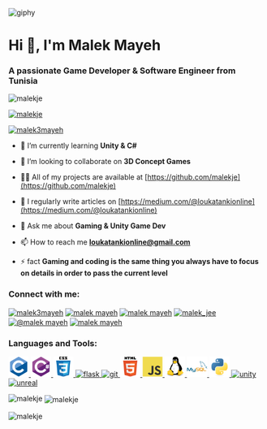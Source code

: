 ![giphy](https://user-images.githubusercontent.com/31927278/194100647-341f7c5c-d76a-404e-8617-75d5bec8597c.gif)
<h1 align="left">Hi 👋, I'm Malek Mayeh</h1>
<h3 align="left">A passionate Game Developer & Software Engineer from Tunisia</h3>



<p align="left"> <img src="https://komarev.com/ghpvc/?username=malekje&label=Profile%20views&color=0e75b6&style=flat" alt="malekje" /> </p>

<p align="left"> <a href="https://github.com/ryo-ma/github-profile-trophy"><img src="https://github-profile-trophy.vercel.app/?username=malekje" alt="malekje" /></a> </p>

<p align="left"> <a href="https://twitter.com/malek3mayeh" target="blank"><img src="https://img.shields.io/twitter/follow/malek3mayeh?logo=twitter&style=for-the-badge" alt="malek3mayeh" /></a> </p>

- 🌱 I’m currently learning **Unity & C#**

- 👯 I’m looking to collaborate on **3D Concept Games**

- 👨‍💻 All of my projects are available at [https://github.com/malekje](https://github.com/malekje)

- 📝 I regularly write articles on [https://medium.com/@loukatankionline](https://medium.com/@loukatankionline)

- 💬 Ask me about **Gaming & Unity Game Dev**

- 📫 How to reach me **loukatankionline@gmail.com**

- ⚡ fact **Gaming and coding is the same thing you always have to focus on details in order to pass the current level**

<h3 align="left">Connect with me:</h3>
<p align="left">
<a href="https://twitter.com/malek3mayeh" target="blank"><img align="center" src="https://raw.githubusercontent.com/rahuldkjain/github-profile-readme-generator/master/src/images/icons/Social/twitter.svg" alt="malek3mayeh" height="30" width="40" /></a>
<a href="https://linkedin.com/in/malek-mayeh-0b937122b/" target="blank"><img align="center" src="https://raw.githubusercontent.com/rahuldkjain/github-profile-readme-generator/master/src/images/icons/Social/linked-in-alt.svg" alt="malek mayeh" height="30" width="40" /></a>
<a href="https://fb.com/malekje2087" target="blank"><img align="center" src="https://raw.githubusercontent.com/rahuldkjain/github-profile-readme-generator/master/src/images/icons/Social/facebook.svg" alt="malek mayeh" height="30" width="40" /></a>
<a href="https://instagram.com/malek_jee" target="blank"><img align="center" src="https://raw.githubusercontent.com/rahuldkjain/github-profile-readme-generator/master/src/images/icons/Social/instagram.svg" alt="malek_jee" height="30" width="40" /></a>
<a href="https://medium.com/@loukatankionline" target="blank"><img align="center" src="https://raw.githubusercontent.com/rahuldkjain/github-profile-readme-generator/master/src/images/icons/Social/medium.svg" alt="@malek mayeh" height="30" width="40" /></a>
<a href="https://www.youtube.com/@malekmayeh8108" target="blank"><img align="center" src="https://raw.githubusercontent.com/rahuldkjain/github-profile-readme-generator/master/src/images/icons/Social/youtube.svg" alt="malek mayeh" height="30" width="40" /></a>
</p>

<h3 align="left">Languages and Tools:</h3>
<p align="left"> <a href="https://www.cprogramming.com/" target="_blank" rel="noreferrer"> <img src="https://raw.githubusercontent.com/devicons/devicon/master/icons/c/c-original.svg" alt="c" width="40" height="40"/> </a> <a href="https://www.w3schools.com/cs/" target="_blank" rel="noreferrer"> <img src="https://raw.githubusercontent.com/devicons/devicon/master/icons/csharp/csharp-original.svg" alt="csharp" width="40" height="40"/> </a> <a href="https://www.w3schools.com/css/" target="_blank" rel="noreferrer"> <img src="https://raw.githubusercontent.com/devicons/devicon/master/icons/css3/css3-original-wordmark.svg" alt="css3" width="40" height="40"/> </a> <a href="https://flask.palletsprojects.com/" target="_blank" rel="noreferrer"> <img src="https://www.vectorlogo.zone/logos/pocoo_flask/pocoo_flask-icon.svg" alt="flask" width="40" height="40"/> </a> <a href="https://git-scm.com/" target="_blank" rel="noreferrer"> <img src="https://www.vectorlogo.zone/logos/git-scm/git-scm-icon.svg" alt="git" width="40" height="40"/> </a> <a href="https://www.w3.org/html/" target="_blank" rel="noreferrer"> <img src="https://raw.githubusercontent.com/devicons/devicon/master/icons/html5/html5-original-wordmark.svg" alt="html5" width="40" height="40"/> </a> <a href="https://developer.mozilla.org/en-US/docs/Web/JavaScript" target="_blank" rel="noreferrer"> <img src="https://raw.githubusercontent.com/devicons/devicon/master/icons/javascript/javascript-original.svg" alt="javascript" width="40" height="40"/> </a> <a href="https://www.linux.org/" target="_blank" rel="noreferrer"> <img src="https://raw.githubusercontent.com/devicons/devicon/master/icons/linux/linux-original.svg" alt="linux" width="40" height="40"/> </a> <a href="https://www.mysql.com/" target="_blank" rel="noreferrer"> <img src="https://raw.githubusercontent.com/devicons/devicon/master/icons/mysql/mysql-original-wordmark.svg" alt="mysql" width="40" height="40"/> </a> <a href="https://www.python.org" target="_blank" rel="noreferrer"> <img src="https://raw.githubusercontent.com/devicons/devicon/master/icons/python/python-original.svg" alt="python" width="40" height="40"/> </a> <a href="https://unity.com/" target="_blank" rel="noreferrer"> <img src="https://www.vectorlogo.zone/logos/unity3d/unity3d-icon.svg" alt="unity" width="40" height="40"/> </a> <a href="https://unrealengine.com/" target="_blank" rel="noreferrer"> <img src="https://raw.githubusercontent.com/kenangundogan/fontisto/036b7eca71aab1bef8e6a0518f7329f13ed62f6b/icons/svg/brand/unreal-engine.svg" alt="unreal" width="40" height="40"/> </a> </p>

<p><img align="left" src="https://github-readme-stats.vercel.app/api/top-langs?username=malekje&show_icons=true&locale=en&layout=compact" alt="malekje" /></p>

<p>&nbsp;<img align="center" src="https://github-readme-stats.vercel.app/api?username=malekje&show_icons=true&locale=en" alt="malekje" /></p>

<p><img align="center" src="https://github-readme-streak-stats.herokuapp.com/?user=malekje&" alt="malekje" /></p>
